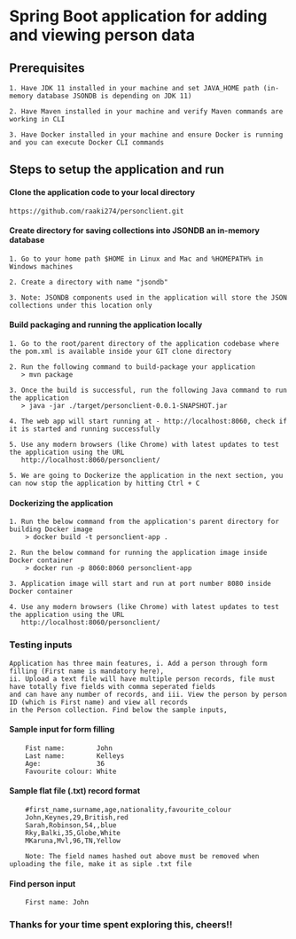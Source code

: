 
# Spring Boot application for adding and viewing person data

## Prerequisites
    1. Have JDK 11 installed in your machine and set JAVA_HOME path (in-memory database JSONDB is depending on JDK 11)
    
    2. Have Maven installed in your machine and verify Maven commands are working in CLI
    
    3. Have Docker installed in your machine and ensure Docker is running and you can execute Docker CLI commands

## Steps to setup the application and run

#### Clone the application code to your local directory
    https://github.com/raaki274/personclient.git

#### Create directory for saving collections into JSONDB an in-memory database
    1. Go to your home path $HOME in Linux and Mac and %HOMEPATH% in Windows machines
    
    2. Create a directory with name "jsondb"
    
    3. Note: JSONDB components used in the application will store the JSON collections under this location only
    
#### Build packaging and running the application locally
    1. Go to the root/parent directory of the application codebase where the pom.xml is available inside your GIT clone directory
    
    2. Run the following command to build-package your application
       > mvn package
       
    3. Once the build is successful, run the following Java command to run the application
       > java -jar ./target/personclient-0.0.1-SNAPSHOT.jar
       
    4. The web app will start running at - http://localhost:8060, check if it is started and running successfully
    
    5. Use any modern browsers (like Chrome) with latest updates to test the application using the URL
       http://localhost:8060/personclient/
    
    5. We are going to Dockerize the application in the next section, you can now stop the application by hitting Ctrl + C
    
#### Dockerizing the application
    1. Run the below command from the application's parent directory for building Docker image
        > docker build -t personclient-app .
    
    2. Run the below command for running the application image inside Docker container
        > docker run -p 8060:8060 personclient-app
    
    3. Application image will start and run at port number 8080 inside Docker container
    
    4. Use any modern browsers (like Chrome) with latest updates to test the application using the URL
       http://localhost:8060/personclient/

### Testing inputs
    Application has three main features, i. Add a person through form filling (First name is mandatory here), 
    ii. Upload a text file will have multiple person records, file must have totally five fields with comma seperated fields 
    and can have any number of records, and iii. View the person by person ID (which is First name) and view all records 
    in the Person collection. Find below the sample inputs,
    
   #### Sample input for form filling
        Fist name:        John
        Last name:        Kelleys
        Age:              36
        Favourite colour: White
   
   #### Sample flat file (.txt) record format
        #first_name,surname,age,nationality,favourite_colour
        John,Keynes,29,British,red
        Sarah,Robinson,54,,blue
        Rky,Balki,35,Globe,White
        MKaruna,Mvl,96,TN,Yellow
   
        Note: The field names hashed out above must be removed when uploading the file, make it as siple .txt file
   
   #### Find person input
        First name: John


### Thanks for your time spent exploring this, cheers!!
